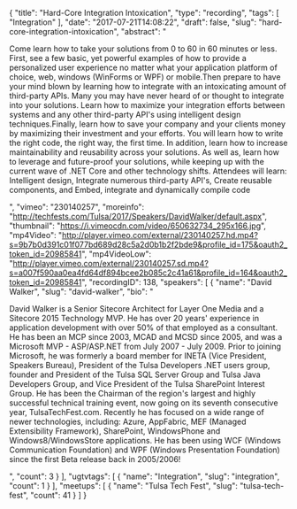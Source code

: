 {
  "title": "Hard-Core Integration Intoxication",
  "type": "recording",
  "tags": [
    "Integration"
  ],
  "date": "2017-07-21T14:08:22",
  "draft": false,
  "slug": "hard-core-integration-intoxication",
  "abstract": "<p>Come learn how to take your solutions from 0 to 60 in 60 minutes or less. First, see a few basic, yet powerful examples of how to provide a personalized user experience no matter what your application platform of choice, web, windows (WinForms or WPF) or mobile.Then prepare to have your mind blown by learning how to integrate with an intoxicating amount of third-party APIs. Many you may have never heard of or thought to integrate into your solutions. Learn how to maximize your integration efforts between systems and any other third-party API's using intelligent design techniques.Finally, learn how to save your company and your clients money by maximizing their investment and your efforts. You will learn how to write the right code, the right way, the first time. In addition, learn how to increase maintainability and reusability across your solutions. As well as, learn how to leverage and future-proof your solutions, while keeping up with the current wave of .NET Core and other technology shifts. Attendees will learn: Intelligent design, Integrate numerous third-party API's, Create reusable components, and Embed, integrate and dynamically compile code</p>",
  "vimeo": "230140257",
  "moreinfo": "http://techfests.com/Tulsa/2017/Speakers/DavidWalker/default.aspx",
  "thumbnail": "https://i.vimeocdn.com/video/650632734_295x166.jpg",
  "mp4Video": "http://player.vimeo.com/external/230140257.hd.mp4?s=9b7b0d391c01f077bd689d28c5a2d0b1b2f2bde9&profile_id=175&oauth2_token_id=20985841",
  "mp4VideoLow": "http://player.vimeo.com/external/230140257.sd.mp4?s=a007f590aa0ea4fd64df894bcee2b085c2c41a61&profile_id=164&oauth2_token_id=20985841",
  "recordingID": 138,
  "speakers": [
    {
      "name": "David Walker",
      "slug": "david-walker",
      "bio": "<p>David Walker is a Senior Sitecore Architect for Layer One Media and a Sitecore 2015 Technology MVP. He has over 20 years' experience in application development with over 50% of that employed as a consultant. He has been an MCP since 2003, MCAD and MCSD since 2005, and was a Microsoft MVP - ASP/ASP.NET from July 2007 - July 2009. Prior to joining Microsoft, he was formerly a board member for INETA (Vice President, Speakers Bureau), President of the Tulsa Developers .NET users group, founder and President of the Tulsa SQL Server Group and Tulsa Java Developers Group, and Vice President of the Tulsa SharePoint Interest Group. He has been the Chairman of the region's largest and highly successful technical training event, now going on its seventh consecutive year, TulsaTechFest.com. Recently he has focused on a wide range of newer technologies, including: Azure, AppFabric, MEF (Managed Extensibility Framework), SharePoint, WindowsPhone and Windows8/WindowsStore applications. He has been using WCF (Windows Communication Foundation) and WPF (Windows Presentation Foundation) since the first Beta release back in 2005/2006!</p>",
      "count": 3
    }
  ],
  "ugtvtags": [
    {
      "name": "Integration",
      "slug": "integration",
      "count": 1
    }
  ],
  "meetups": [
    {
      "name": "Tulsa Tech Fest",
      "slug": "tulsa-tech-fest",
      "count": 41
    }
  ]
}